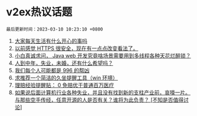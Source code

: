 # v2ex热议话题

`最后更新时间：2023-03-10 10:23:10 +0800`

1. [大家每天生活有什么开心的事吗](https://www.v2ex.com/t/922514)
1. [以前感觉 HTTPS 很安全，现在有一点点改变看法了。](https://www.v2ex.com/t/922534)
1. [小白真诚求问， Java web 开发究竟啥场景需要用到多线程各种天花烂醉锁？](https://www.v2ex.com/t/922519)
1. [人到中年，失业，未婚，还有什么希望吗？](https://www.v2ex.com/t/922502)
1. [我们每个人可能都是 996 的帮凶](https://www.v2ex.com/t/922635)
1. [求推荐一个简洁的久坐提醒工具（win 环境）](https://www.v2ex.com/t/922507)
1. [理赔经验提醒贴： 0 免赔优于普通百万医疗](https://www.v2ex.com/t/922544)
1. [如果说后面计算机行业各种失业，并且没有找到新的支柱产业前，哀嚎一片。与那些空手传经，任意开源的人是否有关？谁将为此负责？ [不知是否值得讨论]](https://www.v2ex.com/t/922575)

